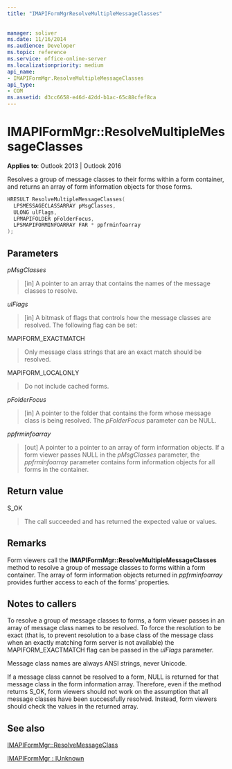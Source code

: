 ```yaml
---
title: "IMAPIFormMgrResolveMultipleMessageClasses"
 
 
manager: soliver
ms.date: 11/16/2014
ms.audience: Developer
ms.topic: reference
ms.service: office-online-server
ms.localizationpriority: medium
api_name:
- IMAPIFormMgr.ResolveMultipleMessageClasses
api_type:
- COM
ms.assetid: d3cc6658-e46d-42dd-b1ac-65c88cfef8ca
---
```


# IMAPIFormMgr::ResolveMultipleMessageClasses

  
  
**Applies to**: Outlook 2013 | Outlook 2016 
  
Resolves a group of message classes to their forms within a form container, and returns an array of form information objects for those forms.
  
```cpp
HRESULT ResolveMultipleMessageClasses(
  LPSMESSAGECLASSARRAY pMsgClasses,
  ULONG ulFlags,
  LPMAPIFOLDER pFolderFocus,
  LPSMAPIFORMINFOARRAY FAR * ppfrminfoarray
);
```

## Parameters

 _pMsgClasses_
  
> [in] A pointer to an array that contains the names of the message classes to resolve.
    
 _ulFlags_
  
> [in] A bitmask of flags that controls how the message classes are resolved. The following flag can be set:
    
MAPIFORM_EXACTMATCH 
  
> Only message class strings that are an exact match should be resolved.
    
MAPIFORM_LOCALONLY
  
> Do not include cached forms.
    
 _pFolderFocus_
  
> [in] A pointer to the folder that contains the form whose message class is being resolved. The  _pFolderFocus_ parameter can be NULL. 
    
 _ppfrminfoarray_
  
> [out] A pointer to a pointer to an array of form information objects. If a form viewer passes NULL in the _pMsgClasses_ parameter, the  _ppfrminfoarray_ parameter contains form information objects for all forms in the container. 
    
## Return value

S_OK 
  
> The call succeeded and has returned the expected value or values.
    
## Remarks

Form viewers call the **IMAPIFormMgr::ResolveMultipleMessageClasses** method to resolve a group of message classes to forms within a form container. The array of form information objects returned in  _ppfrminfoarray_ provides further access to each of the forms' properties. 
  
## Notes to callers

To resolve a group of message classes to forms, a form viewer passes in an array of message class names to be resolved. To force the resolution to be exact (that is, to prevent resolution to a base class of the message class when an exactly matching form server is not available) the MAPIFORM_EXACTMATCH flag can be passed in the _ulFlags_ parameter. 
  
Message class names are always ANSI strings, never Unicode.
  
If a message class cannot be resolved to a form, NULL is returned for that message class in the form information array. Therefore, even if the method returns S_OK, form viewers should not work on the assumption that all message classes have been successfully resolved. Instead, form viewers should check the values in the returned array.
  
## See also



[IMAPIFormMgr::ResolveMessageClass](imapiformmgr-resolvemessageclass.md)
  
[IMAPIFormMgr : IUnknown](imapiformmgriunknown.md)

